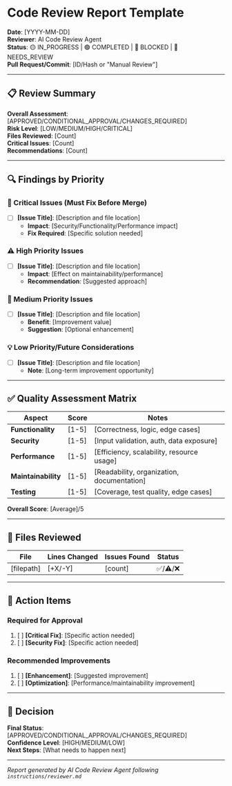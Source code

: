 # Code Review Report Template

**Date**: [YYYY-MM-DD]  
**Reviewer**: AI Code Review Agent  
**Status**: 🟡 IN_PROGRESS | 🟢 COMPLETED | 🔴 BLOCKED | 🔄 NEEDS_REVIEW  
**Pull Request/Commit**: [ID/Hash or "Manual Review"]  

---

## 📋 Review Summary

**Overall Assessment**: [APPROVED/CONDITIONAL_APPROVAL/CHANGES_REQUIRED]  
**Risk Level**: [LOW/MEDIUM/HIGH/CRITICAL]  
**Files Reviewed**: [Count]  
**Critical Issues**: [Count]  
**Recommendations**: [Count]  

---

## 🔍 Findings by Priority

### 🚨 Critical Issues (Must Fix Before Merge)
- [ ] **[Issue Title]**: [Description and file location]
  - **Impact**: [Security/Functionality/Performance impact]
  - **Fix Required**: [Specific solution needed]

### ⚠️ High Priority Issues  
- [ ] **[Issue Title]**: [Description and file location]
  - **Impact**: [Effect on maintainability/performance]
  - **Recommendation**: [Suggested approach]

### 📝 Medium Priority Issues
- [ ] **[Issue Title]**: [Description and file location]
  - **Benefit**: [Improvement value]
  - **Suggestion**: [Optional enhancement]

### 💡 Low Priority/Future Considerations
- [ ] **[Issue Title]**: [Description and file location]
  - **Note**: [Long-term improvement opportunity]

---

## ✅ Quality Assessment Matrix

| Aspect | Score | Notes |
|--------|-------|-------|
| **Functionality** | [1-5] | [Correctness, logic, edge cases] |
| **Security** | [1-5] | [Input validation, auth, data exposure] |
| **Performance** | [1-5] | [Efficiency, scalability, resource usage] |
| **Maintainability** | [1-5] | [Readability, organization, documentation] |
| **Testing** | [1-5] | [Coverage, test quality, edge cases] |

**Overall Score**: [Average]/5

---

## 📁 Files Reviewed

| File | Lines Changed | Issues Found | Status |
|------|---------------|--------------|---------|
| [filepath] | [+X/-Y] | [count] | ✅/⚠️/❌ |

---

## 🎯 Action Items

### Required for Approval
1. [ ] **[Critical Fix]**: [Specific action needed]
2. [ ] **[Security Fix]**: [Specific action needed]

### Recommended Improvements
1. [ ] **[Enhancement]**: [Suggested improvement]
2. [ ] **[Optimization]**: [Performance/maintainability improvement]

---

## 🏁 Decision

**Final Status**: [APPROVED/CONDITIONAL_APPROVAL/CHANGES_REQUIRED]  
**Confidence Level**: [HIGH/MEDIUM/LOW]  
**Next Steps**: [What needs to happen next]

---

*Report generated by AI Code Review Agent following `instructions/reviewer.md`*
